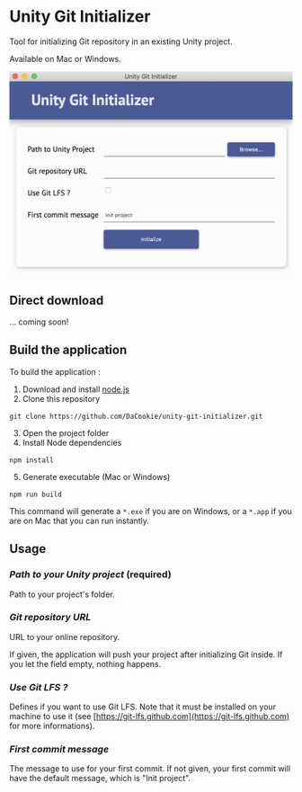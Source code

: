 # Unity Git Initializer

Tool for initializing Git repository in an existing Unity project.

Available on Mac or Windows.

![Screenshot](./app/assets/images/screenshot.png)

## Direct download

... coming soon!

## Build the application

To build the application :

1. Download and install [node.js](https://nodejs.org/en/)
2. Clone this repository

```
git clone https://github.com/DaCookie/unity-git-initializer.git
```

3. Open the project folder
4. Install Node dependencies

```
npm install
```

5. Generate executable (Mac or Windows)

```
npm run build
```

This command will generate a `*.exe` if you are on Windows, or a `*.app` if you are on Mac that you can run instantly.

## Usage

### *Path to your Unity project* (required)

Path to your project's folder.

### *Git repository URL*

URL to your online repository.

If given, the application will push your project after initializing Git inside. If you let the field empty, nothing happens.

### *Use Git LFS ?*

Defines if you want to use Git LFS. Note that it must be installed on your machine to use it (see [https://git-lfs.github.com](https://git-lfs.github.com) for more informations).

### *First commit message*

The message to use for your first commit. If not given, your first commit will have the default message, which is "Init project".